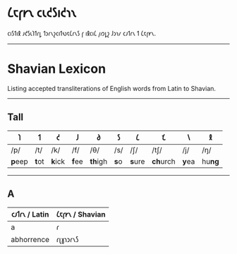 # 𐑖𐑱𐑝𐑾𐑯 𐑤𐑧𐑒𐑕𐑦𐑒𐑪𐑯

𐑤𐑦𐑕𐑑𐑦𐑙 𐑨𐑒𐑕𐑧𐑐𐑑𐑩𐑛 𐑑𐑮𐑩𐑯𐑟𐑤𐑦𐑑𐑻𐑱𐑖𐑩𐑯𐑕 𐑝 𐑦𐑙𐑤𐑦𐑖 𐑢𐑼𐑛𐑟 𐑓𐑮𐑪𐑥 𐑤𐑨𐑑𐑩𐑯 𐑑 𐑖𐑱𐑝𐑾𐑯.

---

# Shavian Lexicon

Listing accepted transliterations of English words from Latin to Shavian.

---

## Tall

| 𐑐        | 𐑑       | 𐑒        | 𐑓       | 𐑔         | 𐑕      | 𐑖        | 𐑗          | 𐑘       | 𐑙        |
| -------- | ------- | -------- | ------- | --------- | ------ | -------- | ---------- | ------- | -------- |
| /p/      | /t/     | /k/      | /f/     | /θ/       | /s/    | /ʃ/      | /tʃ/       | /j/     | /ŋ/      |
| **p**eep | **t**ot | **k**ick | **f**ee | **th**igh | **s**o | **s**ure | **ch**urch | **y**ea | hu**ng** |

---

## A

| 𐑤𐑨𐑑𐑩𐑯 / Latin | 𐑖𐑱𐑝𐑾𐑯 / Shavian |
| ------------- | --------------- |
| a             | 𐑩               |
| abhorrence    | 𐑩𐑚𐑣𐑪𐑮𐑩𐑯𐑕        |
